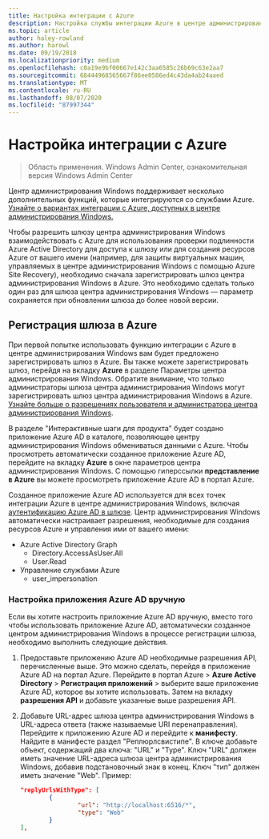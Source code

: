 ```yaml
---
title: Настройка интеграции с Azure
description: Настройка службы интеграции Azure в центре администрирования Windows (проект Хонолулу). Подключение шлюза центра администрирования Windows к Azure.
ms.topic: article
author: haley-rowland
ms.author: harowl
ms.date: 09/19/2018
ms.localizationpriority: medium
ms.openlocfilehash: c0a19e9bf00667e142c3aa6585c26b69c63e2aa7
ms.sourcegitcommit: 68444968565667f86ee0586ed4c43da4ab24aaed
ms.translationtype: MT
ms.contentlocale: ru-RU
ms.lasthandoff: 08/07/2020
ms.locfileid: "87997344"
---
```

# <a name="configuring-azure-integration"></a>Настройка интеграции с Azure

>Область применения. Windows Admin Center, ознакомительная версия Windows Admin Center

Центр администрирования Windows поддерживает несколько дополнительных функций, которые интегрируются со службами Azure. [Узнайте о вариантах интеграции с Azure, доступных в центре администрирования Windows.](./index.md)

Чтобы разрешить шлюзу центра администрирования Windows взаимодействовать с Azure для использования проверки подлинности Azure Active Directory для доступа к шлюзу или для создания ресурсов Azure от вашего имени (например, для защиты виртуальных машин, управляемых в центре администрирования Windows с помощью Azure Site Recovery), необходимо сначала зарегистрировать шлюз центра администрирования Windows в Azure. Это необходимо сделать только один раз для шлюза центра администрирования Windows — параметр сохраняется при обновлении шлюза до более новой версии.

## <a name="register-your-gateway-with-azure"></a>Регистрация шлюза в Azure

При первой попытке использовать функцию интеграции с Azure в центре администрирования Windows вам будет предложено зарегистрировать шлюз в Azure. Вы также можете зарегистрировать шлюз, перейдя на вкладку **Azure** в разделе Параметры центра администрирования Windows. Обратите внимание, что только администраторы шлюза центра администрирования Windows могут зарегистрировать шлюз центра администрирования Windows в Azure. [Узнайте больше о разрешениях пользователя и администратора центра администрирования Windows](../configure/user-access-control.md#gateway-access-role-definitions).

В разделе "Интерактивные шаги для продукта" будет создано приложение Azure AD в каталоге, позволяющее центру администрирования Windows обмениваться данными с Azure. Чтобы просмотреть автоматически созданное приложение Azure AD, перейдите на вкладку **Azure** в окне параметров центра администрирования Windows. С помощью гиперссылки **представление в Azure** вы можете просмотреть приложение Azure AD в портал Azure.

Созданное приложение Azure AD используется для всех точек интеграции Azure в центре администрирования Windows, включая [аутентификацию Azure AD в шлюзе](../configure/user-access-control.md#azure-active-directory). Центр администрирования Windows автоматически настраивает разрешения, необходимые для создания ресурсов Azure и управления ими от вашего имени:

- Azure Active Directory Graph
    - Directory.AccessAsUser.All
    - User.Read
- Управление службами Azure
    - user_impersonation

### <a name="manual-azure-ad-app-configuration"></a>Настройка приложения Azure AD вручную

Если вы хотите настроить приложение Azure AD вручную, вместо того чтобы использовать приложение Azure AD, автоматически созданное центром администрирования Windows в процессе регистрации шлюза, необходимо выполнить следующие действия.

1. Предоставьте приложению Azure AD необходимые разрешения API, перечисленные выше. Это можно сделать, перейдя в приложение Azure AD на портал Azure. Перейдите в портал Azure > **Azure Active Directory**  >  **Регистрация приложений** > выберите ваше приложение Azure AD, которое вы хотите использовать. Затем на вкладку **разрешения API** и добавьте указанные выше разрешения API.
2. Добавьте URL-адрес шлюза центра администрирования Windows в URL-адреса ответа (также называемые URI перенаправления). Перейдите к приложению Azure AD и перейдите к **манифесту**. Найдите в манифесте раздел "Реплюрлсвистипе". В ключе добавьте объект, содержащий два ключа: "URL" и "Type". Ключ "URL" должен иметь значение URL-адреса шлюза центра администрирования Windows, добавив подстановочный знак в конец. Ключ "тип" должен иметь значение "Web". Пример:

    ```json
    "replyUrlsWithType": [
            {
                    "url": "http://localhost:6516/*",
                    "type": "Web"
            }
    ],
    ```